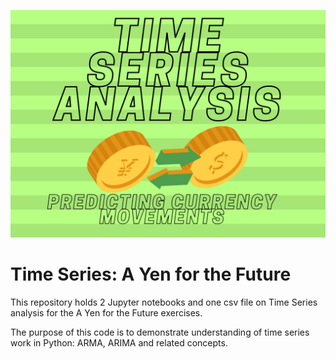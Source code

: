 
[![TimeSeriesYenforFuture](https://github.com/benjaminweymouth/Time-Series-analysis-using-ARIMA/blob/main/images/headerimagev3.png)](https://github.com/benjaminweymouth/Time-Series-analysis-using-ARIMA)



# Time Series: A Yen for the Future
This repository holds 2 Jupyter notebooks and one csv file on  Time Series analysis for the A Yen for the Future exercises.

The purpose of this code is to demonstrate understanding of time series work in Python: ARMA, ARIMA and related concepts.
